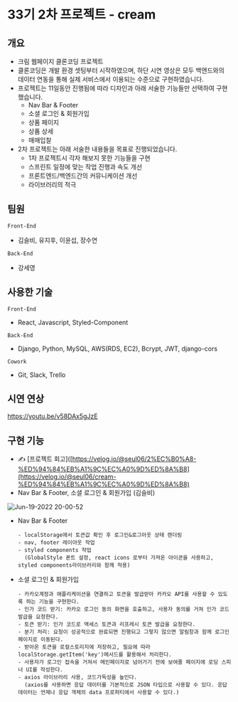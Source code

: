 # 33기 2차 프로젝트 - cream

## 개요

- 크림 웹페이지 클론코딩 프로젝트
- 클론코딩은 개발 환경 셋팅부터 시작하였으며, 하단 시연 영상은 모두 백엔드와의 데이터 연동을 통해 실제 서비스에서 이용되는 수준으로 구현하였습니다.
- 프로젝트는 11일동안 진행됨에 따라 디자인과 아래 서술한 기능들만 선택하여 구현했습니다.
  - Nav Bar & Footer
  - 소셜 로그인 & 회원가입
  - 상품 페이지
  - 상품 상세
  - 매매입찰
- 2차 프로젝트는 아래 서술한 내용들을 목표로 진행되었습니다.
  - 1차 프로젝트시 각자 해보지 못한 기능들을 구현
  - 스프린트 일정에 맞는 작업 진행과 속도 개선
  - 프론트엔드/백엔드간의 커뮤니케이션 개선
  - 라이브러리의 적극

## 팀원

`Front-End`

- 김슬비, 유지후, 이윤섭, 장수연

`Back-End`

- 강세영

## 사용한 기술

`Front-End`

- React, Javascript, Styled-Component

`Back-End`

- Django, Python, MySQL, AWS(RDS, EC2), Bcrypt, JWT, django-cors

`Cowork`

- Git, Slack, Trello

## 시연 연상

https://youtu.be/v58DAx5gJzE

## 구현 기능

- ✍️ [프로젝트 회고]([https://velog.io/@seul06/2%EC%B0%A8-%ED%94%84%EB%A1%9C%EC%A0%9D%ED%8A%B8](https://velog.io/@seul06/cream-%ED%94%84%EB%A1%9C%EC%A0%9D%ED%8A%B8)
- Nav Bar & Footer, 소셜 로그인 & 회원가입 (김슬비)

![Jun-19-2022 20-00-52](https://user-images.githubusercontent.com/93895746/174477730-60f5777c-3bd5-4b19-ab14-9889ebb7148e.gif)

  - Nav Bar & Footer

    ```
    - localStorage에서 토큰값 확인 후 로그인&로그아웃 상태 렌더링 
    - nav, footer 레이아웃 작업
    - styled components 작업 
      (GlobalStyle 폰트 설정, react icons 로부터 가져온 아이콘을 사용하고, styled components라이브러리와 함께 적용)
    ```
    
  
  - 소셜 로그인 & 회원가입

    ```
    - 카카오계정과 애플리케이션을 연결하고 토큰을 발급받아 카카오 API를 사용할 수 있도록 하는 기능을 구현한다.
    - 인가 코드 받기: 카카오 로그인 동의 화면을 호출하고, 사용자 동의를 거쳐 인가 코드 발급을 요청한다.
    - 토큰 받기: 인가 코드로 액세스 토큰과 리프레시 토큰 발급을 요청한다.
    - 분기 처리: 요청이 성공적으로 완료되면 진행되고 그렇지 않으면 알림창과 함께 로그인 페이지로 이동된다.
    - 받아온 토큰을 로컬스토리지에 저장하고, 필요에 따라 localStorage.getItem('key')메서드를 활용해서 처리한다.
    - 사용자가 로그인 접속을 거쳐서 메인페이지로 넘어가기 전에 보여줄 페이지에 로딩 스피너 UI를 작성한다.
    - axios 라이브러리 사용, 코드가독성을 높인다.
      (axios를 사용하면 응답 데이터를 기본적으로 JSON 타입으로 사용할 수 있다. 응답 데이터는 언제나 응답 객체의 data 프로퍼티에서 사용할 수 있다.)
    ```

<br/>
<br/>
<br/>



